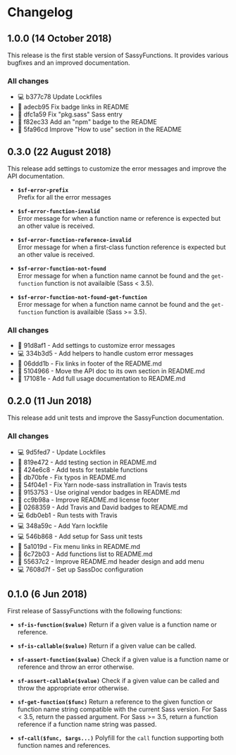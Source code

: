 # Changelog

## 1.0.0 (14 October 2018)

This release is the first stable version of SassyFunctions. It provides various bugfixes and an improved documentation.

### All changes
* 💻 b377c78 Update Lockfiles
* 📖 adecb95 Fix badge links in README
* 🐛 dfc1a59 Fix "pkg.sass" Sass entry
* 📖 f82ec33 Add an "npm" badge to the README
* 📖 5fa96cd Improve "How to use" section in the README

## 0.3.0 (22 August 2018)

This release add settings to customize the error messages and improve the API documentation.

* **`$sf-error-prefix`**  
  Prefix for all the error messages

* **`$sf-error-function-invalid`**  
  Error message for when a function name or reference is expected but an other value is received.

* **`$sf-error-function-reference-invalid`**  
  Error message for when a first-class function reference is expected but an other value is received.

* **`$sf-error-function-not-found`**  
  Error message for when a function name cannot be found and the `get-function` function is not availaible (Sass < 3.5).

* **`$sf-error-function-not-found-get-function`**  
  Error message for when a function name cannot be found and the `get-function` function is availaible (Sass >= 3.5).

### All changes
* 🚀 91d8af1 - Add settings to customize error messages
* 💻 334b3d5 - Add helpers to handle custom error messages
* 📖 06ddd1b - Fix links in footer of the README.md
* 📖 5104966 - Move the API doc to its own section in README.md
* 📖 171081e - Add full usage documentation to README.md

## 0.2.0 (11 Jun 2018)

This release add unit tests and improve the SassyFunction documentation.

### All changes
* 💻 9d5fed7 - Update Lockfiles
* 📖 819e472 - Add testing section in README.md
* 🚨 424e6c8 - Add tests for testable functions
* 📖 db70bfe - Fix typos in README.md
* 🐛 54f04e1 - Fix Yarn node-sass instrallation in Travis tests
* 📖 9153753 - Use original vendor badges in README.md
* 📖 cc9b98a - Improve README.md license footer
* 📖 0268359 - Add Travis and David badges to README.md
* 💻 6db0eb1 - Run tests with Travis
* 💻 348a59c - Add Yarn lockfile
* 💻 546b868 - Add setup for Sass unit tests
* 📖 5a1019d - Fix menu links in README.md
* 📖 6c72b03 - Add functions list to README.md
* 📖 55637c2 - Improve README.md header design and add menu
* 💻 7608d7f - Set up SassDoc configuration

## 0.1.0 (6 Jun 2018)

First release of SassyFunctions with the following functions:

* **`sf-is-function($value)`**
  Return if a given value is a function name or reference.

* **`sf-is-callable($value)`**
  Return if a given value can be called.

* **`sf-assert-function($value)`**
  Check if a given value is a function name or reference and throw an error otherwise.

* **`sf-assert-callable($value)`**
  Check if a given value can be called and throw the appropriate error otherwise.

* **`sf-get-function($func)`**
  Return a reference to the given function or function name string compatible with the current Sass version. For Sass < 3.5, return the passed argument. For Sass >= 3.5, return a function reference if a function name string was passed.

* **`sf-call($func, $args...)`**
  Polyfill for the `call` function supporting both function names and references.
